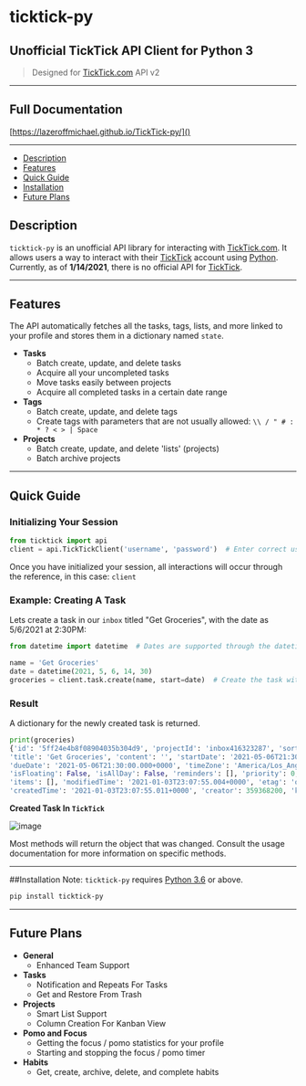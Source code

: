 # ticktick-py
## Unofficial TickTick API Client for Python 3
> Designed for [TickTick.com](<https://www.ticktick.com/>) API v2

---

## Full Documentation 

[https://lazeroffmichael.github.io/TickTick-py/]()

---

- [Description](#description)
- [Features](#features)
- [Quick Guide](#quick-guide)
- [Installation](#installation)
- [Future Plans](#future-plans)

## Description
`ticktick-py` is an unofficial API library for interacting with [TickTick.com](<https://www.ticktick.com/>). It allows
users a way to interact with their [TickTick](<https://www.ticktick.com/>) account using [Python](https://www.python.org/). Currently,
as of **1/14/2021**, there is no official API for [TickTick](<https://www.ticktick.com/>).

---

## Features

The API automatically fetches all the tasks, tags, lists, and more linked to your profile and stores them in a dictionary named `state`.

 - **Tasks**
    - Batch create, update, and delete tasks
    - Acquire all your uncompleted tasks
    - Move tasks easily between projects
    - Acquire all completed tasks in a certain date range
 - **Tags**
    - Batch create, update, and delete tags
    - Create tags with parameters that are not usually allowed: `\\ / " # : * ? < > | Space`
 - **Projects**
    - Batch create, update, and delete 'lists' (projects)
    - Batch archive projects

---

## Quick Guide 

### Initializing Your Session

``` python
from ticktick import api
client = api.TickTickClient('username', 'password')  # Enter correct username and password
```

Once you have initialized your session, all interactions will occur through the reference, in this case: ```client```

### Example: Creating A Task

Lets create a task in our ```inbox``` titled "Get Groceries", with the date as 5/6/2021 at 2:30PM:

``` python
from datetime import datetime  # Dates are supported through the datetime module

name = 'Get Groceries'
date = datetime(2021, 5, 6, 14, 30)
groceries = client.task.create(name, start=date)  # Create the task with the parameters.
```

### Result

A dictionary for the newly created task is returned.

```python
print(groceries)
{'id': '5ff24e4b8f08904035b304d9', 'projectId': 'inbox416323287', 'sortOrder': -1099511627776, 
'title': 'Get Groceries', 'content': '', 'startDate': '2021-05-06T21:30:00.000+0000', 
'dueDate': '2021-05-06T21:30:00.000+0000', 'timeZone': 'America/Los_Angeles', 
'isFloating': False, 'isAllDay': False, 'reminders': [], 'priority': 0, 'status': 0, 
'items': [], 'modifiedTime': '2021-01-03T23:07:55.004+0000', 'etag': 'ol2zesef', 'deleted': 0, 
'createdTime': '2021-01-03T23:07:55.011+0000', 'creator': 359368200, 'kind': 'TEXT'}
```

**Created Task In `TickTick`**

![image](https://user-images.githubusercontent.com/56806733/104566369-5f13f980-5602-11eb-904e-c6ac3e4984fb.png)

Most methods will return the object that was changed. Consult the usage documentation for more information on specific methods.

---

##Installation
Note: `ticktick-py` requires [Python 3.6](https://www.python.org/downloads/) or above.

```md
pip install ticktick-py
```

---

## Future Plans

- **General**
    - Enhanced Team Support
- **Tasks**
    - Notification and Repeats For Tasks
    - Get and Restore From Trash  
- **Projects**
    - Smart List Support
    - Column Creation For Kanban View
- **Pomo and Focus**  
    - Getting the focus / pomo statistics for your profile  
    - Starting and stopping the focus / pomo timer    
- **Habits**  
    - Get, create, archive, delete, and complete habits
